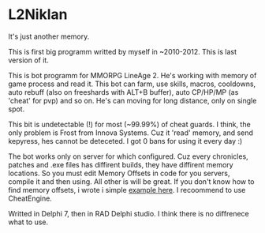 # L2Niklan
It's just another memory.

This is first big programm writted by myself in ~2010-2012. This is last version of it.

This is bot programm for MMORPG LineAge 2. He's working with memory of game process and read it. This bot can farm, use skills, macros, cooldowns, auto rebuff (also on freeshards with ALT+B buffer), auto CP/HP/MP (as 'cheat' for pvp) and so on. He's can moving for long distance, only on single spot.

This bit is undetectable (!) for most (~99.99%) of cheat guards. I think, the only problem is Frost from Innova Systems. Cuz it 'read' memory, and send kepyress, hes cannot be deteceted. I got 0 bans for using it every day :)

The bot works only on server for which configured. Cuz every chronicles, patches and .exe files has diffirent builds, they have diffirent memory locations. So you must edit Memory Offsets in code for you servers, compile it and then using. All other is will be great. If you don't know how to find memory offsets, i wrote i simple [example here](https://github.com/Hofls/l2DogeBot/blob/master/info/How%20find%20values%20in%20memory.md). I recoommend to  use CheatEngine.

Writted in Delphi 7, then in RAD Delphi studio. I think there is no diffrenece what to use.
